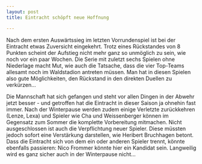 ```yaml
---
layout: post
title: Eintracht schöpft neue Hoffnung

---
```


Nach dem ersten Auswärtssieg im letzten Vorrundenspiel ist bei der Eintracht etwas Zuversicht eingekehrt. Trotz eines Rückstandes von 8 Punkten scheint der Aufstieg nicht mehr ganz so unmöglich zu sein, wie noch vor ein paar Wochen. Die Serie mit zuletzt sechs Spielen ohne Niederlage macht Mut, wie auch die Tatsache, dass die vier Top-Teams allesamt noch im Waldstadion antreten müssen. Man hat in diesen Spielen also gute Möglichkeiten, den Rückstand in den direkten Duellen zu verkürzen...

Die Mannschaft hat sich gefangen und steht vor allen Dingen in der Abwehr jetzt besser - und getroffen hat die Eintracht in dieser Saison ja ohnehin fast immer. Nach der Winterpause werden zudem einige Verletzte zurückkehren (Lenze, Lexa) und Spieler wie Cha und Weissenberger können im Gegensatz zum Sommer die komplette Vorbereitung mitmachen. Nicht ausgeschlossen ist auch die Verpflichtung neuer Spieler. Diese müssten jedoch sofort eine Verstärkung darstellen, wie Heribert Bruchhagen betont. Dass die Eintracht sich von dem ein oder anderen Spieler trennt, könnte ebenfalls passieren: Nico Frommer könnte hier ein Kandidat sein. Langweilig wird es ganz sicher auch in der Winterpause nicht...

